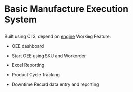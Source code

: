 # Basic Manufacture Execution System
## 
Built using CI 3, depend on [engine]
Working Feature:
- OEE dashboard
- Start OEE using SKU and Workorder
- Excel Reporting
- Product Cycle Tracking
- Downtime Record data entry and reporting


  [engine]: <https://github.com/Inovasi-Otomasi/complete_mes_engine>
